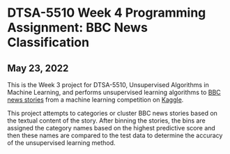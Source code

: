 # DTSA-5510 Week 4 Programming Assignment: BBC News Classification
## May 23, 2022

This is the Week 3 project for DTSA-5510, Unsupervised Algorithms in Machine Learning, and performs unsupervised learning algorithms to [BBC news stories](https://www.kaggle.com/competitions/learn-ai-bbc/overview) from a machine learning competition on [Kaggle](https://www.kaggle.com).
  
This project attempts to categories or cluster BBC news stories based on the textual content of the story. After binning the stories, the bins are assigned the category names based on the highest predictive score and then these names are compared to the test data to determine the accuracy of the unsupervised learning method.
